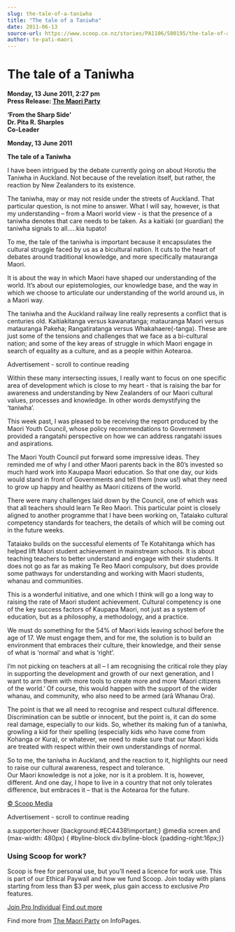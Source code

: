 ```yaml
---
slug: the-tale-of-a-taniwha
title: "The tale of a Taniwha"
date: 2011-06-13
source-url: https://www.scoop.co.nz/stories/PA1106/S00195/the-tale-of-a-taniwha.htm
author: te-pati-maori
---
```

The tale of a Taniwha
=====================

**Monday, 13 June 2011, 2:27 pm**  
**Press Release: [The Maori Party](https://info.scoop.co.nz/The_Maori_Party)**

**‘From the Sharp Side’**  
**Dr. Pita R. Sharples**  
**Co-Leader**

**Monday, 13 June 2011**

**The tale of a Taniwha**

I have been intrigued by the debate currently going on about Horotiu the Taniwha in Auckland. Not because of the revelation itself, but rather, the reaction by New Zealanders to its existence.

The taniwha, may or may not reside under the streets of Auckland. That particular question, is not mine to answer. What I will say, however, is that my understanding – from a Maori world view - is that the presence of a taniwha denotes that care needs to be taken. As a kaitiaki (or guardian) the taniwha signals to all…..kia tupato!

To me, the tale of the taniwha is important because it encapsulates the cultural struggle faced by us as a bicultural nation. It cuts to the heart of debates around traditional knowledge, and more specifically matauranga Maori.

It is about the way in which Maori have shaped our understanding of the world. It’s about our epistemologies, our knowledge base, and the way in which we choose to articulate our understanding of the world around us, in a Maori way.

The taniwha and the Auckland railway line really represents a conflict that is centuries old. Kaitiakitanga versus kawanatanga; matauranga Maori versus matauranga Pakeha; Rangatiratanga versus Whakahaere(-tanga). These are just some of the tensions and challenges that we face as a bi-cultural nation; and some of the key areas of struggle in which Maori engage in search of equality as a culture, and as a people within Aotearoa.

Advertisement - scroll to continue reading





Within these many intersecting issues, I really want to focus on one specific area of development which is close to my heart - that is raising the bar for awareness and understanding by New Zealanders of our Maori cultural values, processes and knowledge. In other words demystifying the ‘taniwha’.

This week past, I was pleased to be receiving the report produced by the Maori Youth Council, whose policy recommendations to Government provided a rangatahi perspective on how we can address rangatahi issues and aspirations.

The Maori Youth Council put forward some impressive ideas. They reminded me of why I and other Maori parents back in the 80’s invested so much hard work into Kaupapa Maori education. So that one day, our kids would stand in front of Governments and tell them (now us!) what they need to grow up happy and healthy as Maori citizens of the world.

There were many challenges laid down by the Council, one of which was that all teachers should learn Te Reo Maori. This particular point is closely aligned to another programme that I have been working on, Tataiako cultural competency standards for teachers, the details of which will be coming out in the future weeks.

Tataiako builds on the successful elements of Te Kotahitanga which has helped lift Maori student achievement in mainstream schools. It is about teaching teachers to better understand and engage with their students. It does not go as far as making Te Reo Maori compulsory, but does provide some pathways for understanding and working with Maori students, whanau and communities.

This is a wonderful initiative, and one which I think will go a long way to raising the rate of Maori student achievement. Cultural competency is one of the key success factors of Kaupapa Maori, not just as a system of education, but as a philosophy, a methodology, and a practice.

We must do something for the 54% of Maori kids leaving school before the age of 17. We must engage them, and for me, the solution is to build an environment that embraces their culture, their knowledge, and their sense of what is ‘normal’ and what is ‘right’.

I’m not picking on teachers at all – I am recognising the critical role they play in supporting the development and growth of our next generation, and I want to arm them with more tools to create more and more ‘Maori citizens of the world.’ Of course, this would happen with the support of the wider whanau, and community, who also need to be armed (arā Whanau Ora).

The point is that we all need to recognise and respect cultural difference. Discrimination can be subtle or innocent, but the point is, it can do some real damage, especially to our kids. So, whether its making fun of a taniwha, growling a kid for their spelling (especially kids who have come from Kohanga or Kura), or whatever, we need to make sure that our Maori kids are treated with respect within their own understandings of normal.

So to me, the taniwha in Auckland, and the reaction to it, highlights our need to raise our cultural awareness, respect and tolerance.  
Our Maori knowledge is not a joke, nor is it a problem. It is, however, different. And one day, I hope to live in a country that not only tolerates difference, but embraces it – that is the Aotearoa for the future.

  

[© Scoop Media](http://www.scoop.co.nz/about/terms.html)  

Advertisement - scroll to continue reading



a.supporter:hover {background:#EC4438!important;} @media screen and (max-width: 480px) { #byline-block div.byline-block {padding-right:16px;}}

### Using Scoop for work?

Scoop is free for personal use, but you’ll need a licence for work use. This is part of our Ethical Paywall and how we fund Scoop. Join today with plans starting from less than $3 per week, plus gain access to exclusive _Pro_ features.  
  
[Join Pro Individual](https://pro.scoop.co.nz/Individual/?from=ProIn24) [Find out more](https://pro.scoop.co.nz/using-scoop-for-work/?from=ProIn24)

Find more from [The Maori Party](https://info.scoop.co.nz/The_Maori_Party) on InfoPages.